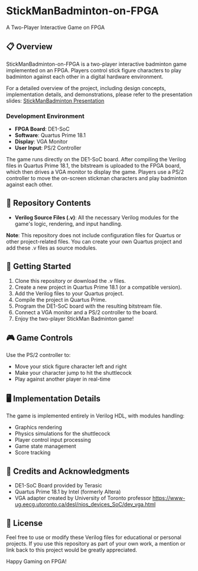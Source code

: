 # StickManBadminton-on-FPGA

A Two-Player Interactive Game on FPGA

## 📋 Overview

StickManBadminton-on-FPGA is a two-player interactive badminton game implemented on an FPGA. Players control stick figure characters to play badminton against each other in a digital hardware environment.

For a detailed overview of the project, including design concepts, implementation details, and demonstrations, please refer to the presentation slides:
[StickManBadminton Presentation](https://docs.google.com/presentation/d/1zoz6aC_Ih6Uw6YF6MzBEiaykrYxHg3aTIHqkL9wZQng/edit?usp=sharing)

### Development Environment
- **FPGA Board**: DE1-SoC
- **Software**: Quartus Prime 18.1
- **Display**: VGA Monitor
- **User Input**: PS/2 Controller

The game runs directly on the DE1-SoC board. After compiling the Verilog files in Quartus Prime 18.1, the bitstream is uploaded to the FPGA board, which then drives a VGA monitor to display the game. Players use a PS/2 controller to move the on-screen stickman characters and play badminton against each other.

## 📁 Repository Contents

- **Verilog Source Files (.v)**: All the necessary Verilog modules for the game's logic, rendering, and input handling.

**Note**: This repository does not include configuration files for Quartus or other project-related files. You can create your own Quartus project and add these .v files as source modules.

## 🚀 Getting Started

1. Clone this repository or download the .v files.
2. Create a new project in Quartus Prime 18.1 (or a compatible version).
3. Add the Verilog files to your Quartus project.
4. Compile the project in Quartus Prime.
5. Program the DE1-SoC board with the resulting bitstream file.
6. Connect a VGA monitor and a PS/2 controller to the board.
7. Enjoy the two-player StickMan Badminton game!

## 🎮 Game Controls

Use the PS/2 controller to:
- Move your stick figure character left and right
- Make your character jump to hit the shuttlecock
- Play against another player in real-time

## 🖥️ Implementation Details

The game is implemented entirely in Verilog HDL, with modules handling:
- Graphics rendering
- Physics simulations for the shuttlecock
- Player control input processing
- Game state management
- Score tracking

## 🙏 Credits and Acknowledgments

- DE1-SoC Board provided by Terasic
- Quartus Prime 18.1 by Intel (formerly Altera)
- VGA adapter created by University of Toronto professor https://www-ug.eecg.utoronto.ca/desl/nios_devices_SoC/dev_vga.html
## 📄 License

Feel free to use or modify these Verilog files for educational or personal projects. If you use this repository as part of your own work, a mention or link back to this project would be greatly appreciated.

Happy Gaming on FPGA!
